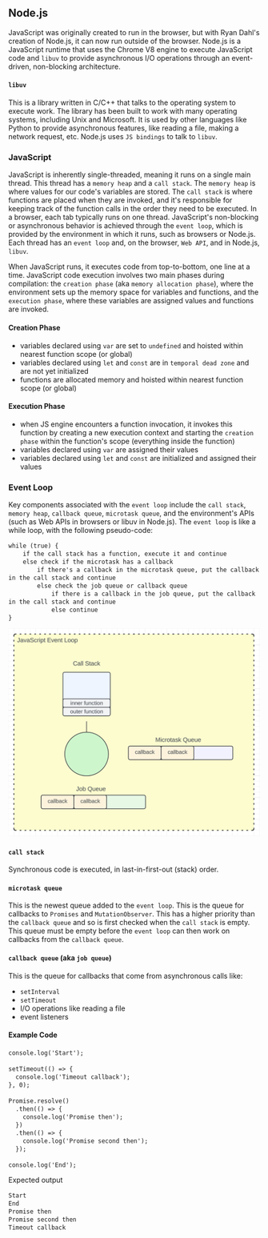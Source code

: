 ## Node.js

JavaScript was originally created to run in the browser, but with Ryan Dahl's creation of Node.js, it can now run
outside of the browser. Node.js is a JavaScript runtime that uses the Chrome V8 engine to execute JavaScript code
and `libuv` to provide asynchronous I/O operations through an event-driven, non-blocking architecture.

#### `libuv`
This is a library written in C/C++ that talks to the operating system to execute work.  The library has been built
to work with many operating systems, including Unix and Microsoft.  It is used by other languages like Python to
provide asynchronous features, like reading a file, making a network request, etc.  Node.js uses `JS bindings`
to talk to `libuv`.

### JavaScript

JavaScript is inherently single-threaded, meaning it runs on a single main thread.  This thread has a `memory heap`
and a `call stack`.  The `memory heap` is where values for our code's variables are stored.  The `call stack` is
where functions are placed when they are invoked, and it's responsible for keeping track of the function calls
in the order they need to be executed.  In a browser, each tab typically runs on one thread.  JavaScript's
non-blocking or asynchronous behavior is achieved through the `event loop`, which is provided by the
environment in which it runs, such as browsers or Node.js. Each thread has an `event loop` and, on
the browser, `Web API`, and in Node.js, `libuv`.

When JavaScript runs, it executes code from top-to-bottom, one line at a time.  JavaScript code execution
involves two main phases during compilation: the `creation phase` (aka `memory allocation phase`), where
the environment sets up the memory space for variables and functions, and the `execution phase`, where
these variables are assigned values and functions are invoked.

#### Creation Phase
- variables declared using `var` are set to `undefined` and hoisted within nearest function scope (or global)
- variables declared using `let` and `const` are in `temporal dead zone` and are not yet initialized
- functions are allocated memory and hoisted within nearest function scope (or global)

#### Execution Phase
- when JS engine encounters a function invocation, it invokes this function by creating a new execution context
and starting the `creation phase` within the function's scope (everything inside the function)
- variables declared using `var` are assigned their values
- variables declared using `let` and `const` are initialized and assigned their values

### Event Loop

Key components associated with the `event loop` include the `call stack`, `memory heap`, `callback queue`,
`microtask queue`, and the environment's APIs (such as Web APIs in browsers or libuv in Node.js).  The
`event loop` is like a while loop, with the following pseudo-code:

```
while (true) {
    if the call stack has a function, execute it and continue
    else check if the microtask has a callback
        if there's a callback in the microtask queue, put the callback in the call stack and continue
        else check the job queue or callback queue
            if there is a callback in the job queue, put the callback in the call stack and continue
            else continue
}
```

![JS Event Loop](./images/event-loop.png)


#### `call stack`

Synchronous code is executed, in last-in-first-out (stack) order.

#### `microtask queue`

This is the newest queue added to the `event loop`.  This is the queue for callbacks to `Promises` and
`MutationObserver`.  This has a higher priority than the `callback queue` and so is first checked when
the `call stack` is empty.  This queue must be empty before the `event loop` can then work on
callbacks from the `callback queue`.

#### `callback queue` (aka `job queue`)

This is the queue for callbacks that come from asynchronous calls like:
- `setInterval`
- `setTimeout`
- I/O operations like reading a file
- event listeners


#### Example Code

```
console.log('Start');

setTimeout(() => {
  console.log('Timeout callback');
}, 0);

Promise.resolve()
  .then(() => {
    console.log('Promise then');
  })
  .then(() => {
    console.log('Promise second then');
  });

console.log('End');

```

Expected output
```
Start
End
Promise then
Promise second then
Timeout callback
```
